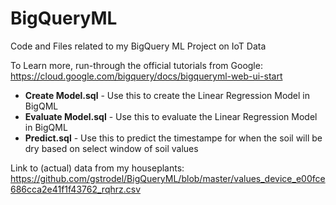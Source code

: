 # BigQueryML
Code and Files related to my BigQuery ML Project on IoT Data

To Learn more, run-through the official tutorials from Google: https://cloud.google.com/bigquery/docs/bigqueryml-web-ui-start

* **Create Model.sql** - Use this to create the Linear Regression Model in BigQML
* **Evaluate Model.sql**	- Use this to evaluate the Linear Regression Model in BigQML 
* **Predict.sql** - Use this to predict the timestampe for when the soil will be dry based on select window of soil values

Link to (actual) data from my houseplants: https://github.com/gstrodel/BigQueryML/blob/master/values_device_e00fce686cca2e41f1f43762_rqhrz.csv

